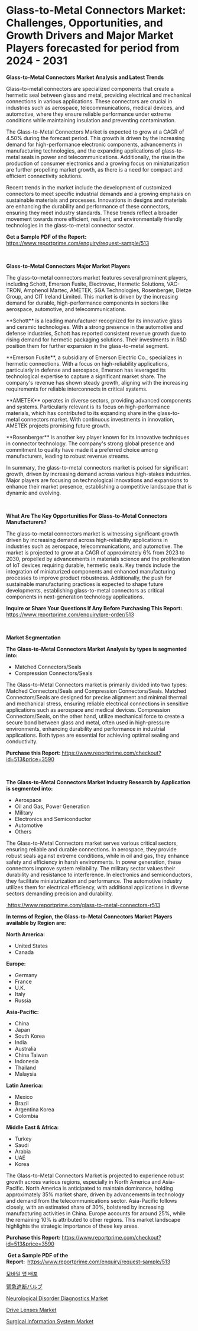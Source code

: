 <p><h1>Glass-to-Metal Connectors Market: Challenges, Opportunities, and Growth Drivers and Major Market Players forecasted for period from 2024 - 2031</h1></p><p><strong>Glass-to-Metal Connectors Market Analysis and Latest Trends</strong></p>
<p><p>Glass-to-metal connectors are specialized components that create a hermetic seal between glass and metal, providing electrical and mechanical connections in various applications. These connectors are crucial in industries such as aerospace, telecommunications, medical devices, and automotive, where they ensure reliable performance under extreme conditions while maintaining insulation and preventing contamination.</p><p>The Glass-to-Metal Connectors Market is expected to grow at a CAGR of 4.50% during the forecast period. This growth is driven by the increasing demand for high-performance electronic components, advancements in manufacturing technologies, and the expanding applications of glass-to-metal seals in power and telecommunications. Additionally, the rise in the production of consumer electronics and a growing focus on miniaturization are further propelling market growth, as there is a need for compact and efficient connectivity solutions.</p><p>Recent trends in the market include the development of customized connectors to meet specific industrial demands and a growing emphasis on sustainable materials and processes. Innovations in designs and materials are enhancing the durability and performance of these connectors, ensuring they meet industry standards. These trends reflect a broader movement towards more efficient, resilient, and environmentally friendly technologies in the glass-to-metal connector sector.</p></p>
<p><strong>Get a Sample PDF of the Report:&nbsp;</strong> <a href="https://www.reportprime.com/enquiry/request-sample/513">https://www.reportprime.com/enquiry/request-sample/513</a></p>
<p>&nbsp;</p>
<p><strong>Glass-to-Metal Connectors Major Market Players</strong></p>
<p><p>The glass-to-metal connectors market features several prominent players, including Schott, Emerson Fusite, Electrovac, Hermetic Solutions, VAC-TRON, Amphenol Martec, AMETEK, SGA Technologies, Rosenberger, Dietze Group, and CIT Ireland Limited. This market is driven by the increasing demand for durable, high-performance components in sectors like aerospace, automotive, and telecommunications.</p><p>**Schott** is a leading manufacturer recognized for its innovative glass and ceramic technologies. With a strong presence in the automotive and defense industries, Schott has reported consistent revenue growth due to rising demand for hermetic packaging solutions. Their investments in R&D position them for further expansion in the glass-to-metal segment.</p><p>**Emerson Fusite**, a subsidiary of Emerson Electric Co., specializes in hermetic connections. With a focus on high-reliability applications, particularly in defense and aerospace, Emerson has leveraged its technological expertise to capture a significant market share. The company's revenue has shown steady growth, aligning with the increasing requirements for reliable interconnects in critical systems.</p><p>**AMETEK** operates in diverse sectors, providing advanced components and systems. Particularly relevant is its focus on high-performance materials, which has contributed to its expanding share in the glass-to-metal connectors market. With continuous investments in innovation, AMETEK projects promising future growth.</p><p>**Rosenberger** is another key player known for its innovative techniques in connector technology. The company's strong global presence and commitment to quality have made it a preferred choice among manufacturers, leading to robust revenue streams.</p><p>In summary, the glass-to-metal connectors market is poised for significant growth, driven by increasing demand across various high-stakes industries. Major players are focusing on technological innovations and expansions to enhance their market presence, establishing a competitive landscape that is dynamic and evolving.</p></p>
<p>&nbsp;</p>
<p><strong>What Are The Key Opportunities For Glass-to-Metal Connectors Manufacturers?</strong></p>
<p><p>The glass-to-metal connectors market is witnessing significant growth driven by increasing demand across high-reliability applications in industries such as aerospace, telecommunications, and automotive. The market is projected to grow at a CAGR of approximately 6% from 2023 to 2030, propelled by advancements in materials science and the proliferation of IoT devices requiring durable, hermetic seals. Key trends include the integration of miniaturized components and enhanced manufacturing processes to improve product robustness. Additionally, the push for sustainable manufacturing practices is expected to shape future developments, establishing glass-to-metal connectors as critical components in next-generation technology applications.</p></p>
<p><strong>Inquire or Share Your Questions If Any Before Purchasing This Report:</strong> <a href="https://www.reportprime.com/enquiry/pre-order/513">https://www.reportprime.com/enquiry/pre-order/513</a></p>
<p>&nbsp;</p>
<p><strong>Market Segmentation</strong></p>
<p><strong>The Glass-to-Metal Connectors Market Analysis by types is segmented into:</strong></p>
<p><ul><li>Matched Connectors/Seals</li><li>Compression Connectors/Seals</li></ul></p>
<p><p>The Glass-to-Metal Connectors market is primarily divided into two types: Matched Connectors/Seals and Compression Connectors/Seals. Matched Connectors/Seals are designed for precise alignment and minimal thermal and mechanical stress, ensuring reliable electrical connections in sensitive applications such as aerospace and medical devices. Compression Connectors/Seals, on the other hand, utilize mechanical force to create a secure bond between glass and metal, often used in high-pressure environments, enhancing durability and performance in industrial applications. Both types are essential for achieving optimal sealing and conductivity.</p></p>
<p><strong>Purchase this Report:&nbsp;</strong><a href="https://www.reportprime.com/checkout?id=513&price=3590">https://www.reportprime.com/checkout?id=513&price=3590</a></p>
<p>&nbsp;</p>
<p><strong>The Glass-to-Metal Connectors Market Industry Research by Application is segmented into:</strong></p>
<p><ul><li>Aerospace</li><li>Oil and Gas, Power Generation</li><li>Military</li><li>Electronics and Semiconductor</li><li>Automotive</li><li>Others</li></ul></p>
<p><p>The Glass-to-Metal Connectors market serves various critical sectors, ensuring reliable and durable connections. In aerospace, they provide robust seals against extreme conditions, while in oil and gas, they enhance safety and efficiency in harsh environments. In power generation, these connectors improve system reliability. The military sector values their durability and resistance to interference. In electronics and semiconductors, they facilitate miniaturization and performance. The automotive industry utilizes them for electrical efficiency, with additional applications in diverse sectors demanding precision and durability.</p></p>
<p><a href="https://www.reportprime.com/glass-to-metal-connectors-r513">&nbsp;https://www.reportprime.com/glass-to-metal-connectors-r513</a></p>
<p><strong>In terms of Region, the Glass-to-Metal Connectors Market Players available by Region are:</strong></p>
<p>
    <p> <strong> North America: </strong>
        <ul>
            <li>United States</li>
            <li>Canada</li>
        </ul>
        </p> 
    <p> <strong> Europe: </strong>
        <ul>
            <li>Germany</li>
            <li>France</li>
            <li>U.K.</li>
            <li>Italy</li>
            <li>Russia</li>
        </ul>
        </p> 
    <p> <strong> Asia-Pacific: </strong>
        <ul>
            <li>China</li>
            <li>Japan</li>
            <li>South Korea</li>
            <li>India</li>
            <li>Australia</li>
            <li>China Taiwan</li>
            <li>Indonesia</li>
            <li>Thailand</li>
            <li>Malaysia</li>
        </ul>
        </p> 
    <p> <strong> Latin America: </strong>
        <ul>
            <li>Mexico</li>
            <li>Brazil</li>
            <li>Argentina Korea</li>
            <li>Colombia</li>
        </ul>
        </p> 
    <p> <strong> Middle East & Africa: </strong>
        <ul>
            <li>Turkey</li>
            <li>Saudi</li>
            <li>Arabia</li>
            <li>UAE</li>
            <li>Korea</li>
        </ul>
    </p>
    </p>
<p><p>The Glass-to-Metal Connectors Market is projected to experience robust growth across various regions, especially in North America and Asia-Pacific. North America is anticipated to maintain dominance, holding approximately 35% market share, driven by advancements in technology and demand from the telecommunications sector. Asia-Pacific follows closely, with an estimated share of 30%, bolstered by increasing manufacturing activities in China. Europe accounts for around 25%, while the remaining 10% is attributed to other regions. This market landscape highlights the strategic importance of these key areas.</p></p>
<p><strong>Purchase this Report: </strong><a href="https://www.reportprime.com/checkout?id=513&price=3590">https://www.reportprime.com/checkout?id=513&price=3590</a></p>
<p>&nbsp;<strong>Get a Sample PDF of the Report:&nbsp;&nbsp;</strong><a href="https://www.reportprime.com/enquiry/request-sample/513">https://www.reportprime.com/enquiry/request-sample/513</a></p>
<p><strong></strong></p>
<p><p><a href="https://medium.com/@deangaylotyrd8909867/%EB%AA%A8%EB%B0%94%EC%9D%BC-%EC%95%B1-%EB%B0%B0%ED%8F%AC-%EC%8B%9C%EC%9E%A5-%EA%B7%9C%EB%AA%A8-%EC%84%B1%EC%9E%A5-%EB%8F%99%ED%96%A5-%EB%B0%8F-%EC%9C%A0%ED%98%95-%EC%95%A0%ED%94%8C%EB%A6%AC%EC%BC%80%EC%9D%B4%EC%85%98%EC%97%90-%EB%94%B0%EB%A5%B8-%EC%82%B0%EC%97%85-%EB%B6%84%EC%84%9D%EA%B3%BC-2024%EB%85%84%EB%B6%80%ED%84%B0-2031%EB%85%84%EA%B9%8C%EC%A7%80%EC%9D%98-%EC%98%88%EC%B8%A1-5fc4a7575e2b">모바일 앱 배포</a></p><p><a href="https://medium.com/@isaurapx9xsianez/%E7%B7%8A%E6%80%A5%E9%81%AE%E6%96%AD%E3%83%90%E3%83%AB%E3%83%96%E5%B8%82%E5%A0%B4%E3%81%AB%E9%96%A2%E3%81%99%E3%82%8B%E3%82%B0%E3%83%AD%E3%83%BC%E3%83%90%E3%83%AB%E3%81%AA%E8%A6%96%E7%82%B9-%E3%83%88%E3%83%AC%E3%83%B3%E3%83%89%E3%81%A8%E4%BA%88%E6%B8%AC-2024%E5%B9%B4-2031%E5%B9%B4-96a7e2acec72">緊急遮断バルブ</a></p><p><a href="https://medium.com/@colin.dunca43545/neurological-disorder-diagnostics-market-trends-and-strategic-market-insights-2024-2031-13f21fdb8bbd">Neurological Disorder Diagnostics Market</a></p><p><a href="https://www.linkedin.com/pulse/strategic-roadmap-global-drive-lenses-market-insights-opportunities-c3cxe?trackingId=RKPxgnqkQgmigTacMkXroQ%3D%3D">Drive Lenses Market</a></p><p><a href="https://medium.com/@colin.dunca43545/market-insights-global-surgical-information-system-market-forecast-and-innovation-trends-79bbc042c681">Surgical Information System Market</a></p></p>